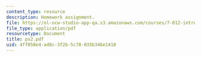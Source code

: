 ```yaml
---
content_type: resource
description: Homework assignment.
file: https://ol-ocw-studio-app-qa.s3.amazonaws.com/courses/7-012-introduction-to-biology-fall-2004/4ff058e4ad8c3f2b5c78035b346e1410_ps2.pdf
file_type: application/pdf
resourcetype: Document
title: ps2.pdf
uid: 4ff058e4-ad8c-3f2b-5c78-035b346e1410
---
```

